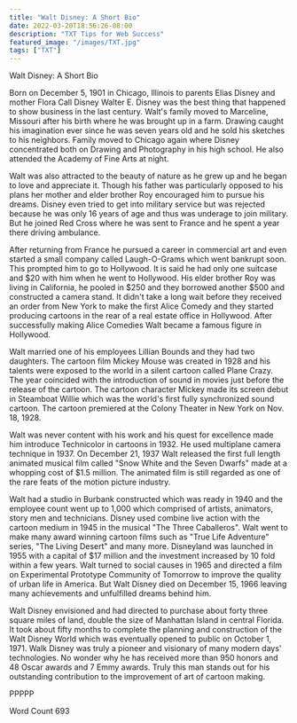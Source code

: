 ```yaml
---
title: "Walt Disney: A Short Bio"
date: 2022-03-20T18:56:26-08:00
description: "TXT Tips for Web Success"
featured_image: "/images/TXT.jpg"
tags: ["TXT"]
---
```


Walt Disney: A Short Bio

Born on December 5, 1901 in Chicago, Illinois to parents Elias Disney and mother Flora Call Disney Walter E. Disney was the best thing that happened to show business in the last century. Walt's family moved to Marceline, Missouri after his birth where he was brought up in a farm. Drawing caught his imagination ever since he was seven years old and he sold his sketches to his neighbors. Family moved to Chicago again where Disney concentrated both on Drawing and Photography in his high school. He also attended the Academy of Fine Arts at night. 

Walt was also attracted to the beauty of nature as he grew up and he began to love and appreciate it. Though his father was particularly opposed to his plans her mother and elder brother Roy encouraged him to pursue his dreams. Disney even tried to get into military service but was rejected because he was only 16 years of age and thus was underage to join military. But he joined Red Cross where he was sent to France and he spent a year there driving ambulance. 

After returning from France he pursued a career in commercial art and even started a small company called Laugh-O-Grams which went bankrupt soon. This prompted him to go to Hollywood. It is said he had only one suitcase and $20 with him when he went to Hollywood. His elder brother Roy was living in California, he pooled in $250 and they borrowed another $500 and constructed a camera stand. It didn't take a long wait before they received an order from New York to make the first Alice Comedy and they started producing cartoons in the rear of a real estate office in Hollywood.  After successfully making Alice Comedies Walt became a famous figure in Hollywood. 

Walt married one of his employees Lillian Bounds and they had two daughters. The cartoon film Mickey Mouse was created in 1928 and his talents were exposed to the world in a silent cartoon called Plane Crazy. The year coincided with the introduction of sound in movies just before the release of the cartoon. The cartoon character Mickey made its screen debut in Steamboat Willie which was the world's first fully synchronized sound cartoon. The cartoon premiered at the Colony Theater in New York on Nov. 18, 1928. 

Walt was never content with his work and his quest for excellence made him introduce Technicolor in cartoons in 1932. He used multiplane camera technique in 1937. On December 21, 1937 Walt released the first full length animated musical film called "Snow White and the Seven Dwarfs" made at a whopping cost of $1.5 million. The animated film is still regarded as one of the rare feats of the motion picture industry.

Walt had a studio in Burbank constructed which was ready in 1940 and the employee count went up to 1,000 which comprised of artists, animators, story men and technicians. Disney used combine live action with the cartoon medium in 1945 in the musical "The Three Caballeros". Walt went to make many award winning cartoon films such as "True Life Adventure" series, "The Living Desert" and many more. Disneyland was launched in 1955 with a capital of $17 million and the investment increased by 10 fold within a few years. Walt turned to social causes in 1965 and directed a film on Experimental Prototype Community of Tomorrow to improve the quality of urban life in America. But Walt Disney died on December 15, 1966 leaving many achievements and unfulfilled dreams behind him.

Walt Disney envisioned and had directed to purchase about forty three square miles of land, double the size of Manhattan Island in central Florida. It took about fifty months to complete the planning and construction of the Walt Disney World which was eventually opened to public on October 1, 1971. Walk Disney was truly a pioneer and visionary of many modern days' technologies. No wonder why he has received more than 950 honors and 48 Oscar awards and 7 Emmy awards. Truly this man stands out for his outstanding contribution to the improvement of art of cartoon making.

PPPPP

Word Count 693

